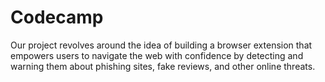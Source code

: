 # Codecamp
Our project revolves around the idea of building a browser extension that empowers users
to navigate the web with confidence by detecting and warning them about phishing sites,
fake reviews, and other online threats.
